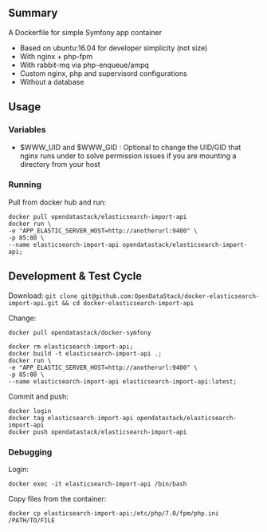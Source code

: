 ## Summary

A Dockerfile for simple Symfony app container

- Based on ubuntu:16.04 for developer simplicity (not size)
- With nginx + php-fpm
- With rabbit-mq via php-enqueue/ampq
- Custom nginx, php and supervisord configurations
- Without a database

## Usage

### Variables

- $WWW_UID and $WWW_GID : Optional to change the UID/GID that nginx runs under to
solve permission issues if you are mounting a directory from your host

### Running

Pull from docker hub and run:

```
docker pull opendatastack/elasticsearch-import-api
docker run \
-e "APP_ELASTIC_SERVER_HOST=http://anotherurl:9400" \
-p 85:80 \
--name elasticsearch-import-api opendatastack/elasticsearch-import-api;
```

## Development & Test Cycle

Download: ```git clone git@github.com:OpenDataStack/docker-elasticsearch-import-api.git && cd docker-elasticsearch-import-api```

Change:

```
docker pull opendatastack/docker-symfony

```

```
docker rm elasticsearch-import-api;
docker build -t elasticsearch-import-api .;
docker run \
-e "APP_ELASTIC_SERVER_HOST=http://anotherurl:9400" \
-p 85:80 \
--name elasticsearch-import-api elasticsearch-import-api:latest;
```

Commit and push:

```
docker login
docker tag elasticsearch-import-api opendatastack/elasticsearch-import-api
docker push opendatastack/elasticsearch-import-api
```

### Debugging

Login:

```
docker exec -it elasticsearch-import-api /bin/bash
```

Copy files from the container:

```
docker cp elasticsearch-import-api:/etc/php/7.0/fpm/php.ini /PATH/TO/FILE
```
